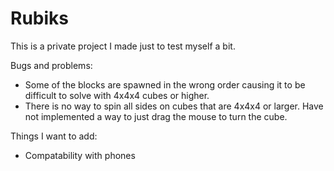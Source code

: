 # Rubiks

This is a private project I made just to test myself a bit.

Bugs and problems:
  - Some of the blocks are spawned in the wrong order causing it to be difficult to solve with 4x4x4 cubes or higher.
  - There is no way to spin all sides on cubes that are 4x4x4 or larger. Have not implemented a way to just drag the mouse to turn the cube.
  
Things I want to add:
  - Compatability with phones
